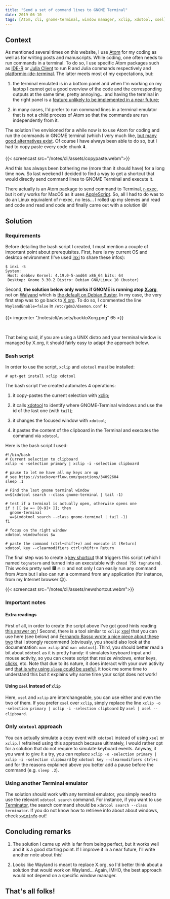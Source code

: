```yaml
---
title: "Send a set of command lines to GNOME Terminal"
date: 2019-06-10
tags: [Atom, cli, gnome-terminal, window manager, xclip, xdotool, xsel]
---
```


## Context

As mentioned several times on this website, I use [Atom](https://atom.io/) for
my coding as well as for writing posts and manuscripts. While coding, one often
needs to run commands in a terminal. To do so, I use specific Atom packages such
as [IDE-R](https://atom.io/packages/ide-r) or [Julia
Client](https://github.com/JunoLab/atom-julia-client) to run R and Julia
commands respectively and
[platformio-ide-terminal](https://github.com/platformio/platformio-atom-ide-terminal).
The latter meets most of my expectations, but:

1. the terminal emulated is in a bottom panel and when I'm working on my laptop I cannot get a good overview of the code and the corresponding outputs at the same time, pretty annoying... and having the terminal in the right panel is a [feature unlikely to be implemented in a near future](https://github.com/platformio/platformio-atom-ide-terminal/issues/198);

2. in many cases, I'd prefer to run command lines in a terminal emulator that is
not a child process of Atom so that the commands are run independently from it.

The solution I've envisioned for a while now is to use Atom for coding and run
the commands in GNOME terminal (which I very much like, [but many good
alternatives
exist](http://www.linuxandubuntu.com/home/10-best-linux-terminals-for-ubuntu-and-fedora). Of course I have always been able to do so, but I had to copy paste every code chunk :arrow_down:.

{{< screencast src="/notes/cli/assets/copypaste.webm">}}

And this has always been bothering me (more than it should have) for a long time
now. So last weekend I decided to find a way to get a shortcut that would
directly send command lines to GNOME Terminal and execute it.

There actually is an Atom package to send command to Terminal,
[r-exec](https://atom.io/packages/r-exec), but it only works for MacOS as it
uses
[AppleScript](https://developer.apple.com/library/archive/documentation/AppleScript/Conceptual/AppleScriptX/AppleScriptX.html). So, all I had to do was to do an Linux equivalent of r-exec, no less... I rolled up my sleeves and
read and code and read and code and finally came out with a solution :smile:!


## Solution

### Requirements

Before detailing the bash script I created, I must mention a couple of important point about prerequisites. First, here is my current OS and desktop environment (I've used [inxi](https://github.com/smxi/inxi) to share these infos):

```
$ inxi -S
System:
 Host: debkev Kernel: 4.19.0-5-amd64 x86_64 bits: 64
 Desktop: Gnome 3.30.2 Distro: Debian GNU/Linux 10 (buster)
```

Second, **the solution below only works if GNOME is running atop
[X.org](https://www.x.org/wiki/)**, not on
[Walyand](https://wayland.freedesktop.org/) which is [the default on Debian
Buster](https://www.phoronix.com/scan.php?page=news_item&px=Debian-10-GNOME-Wayland-vs-X). In my case, the very first step was to go back to [X.org](https://www.x.org/wiki/). To do so, I commented the line `WaylandEnable=false` in `/etc/gdm3/daemon.conf` :arrow_down::


{{< imgcenter "/notes/cli/assets/backtoXorg.png" 65 >}}

<br>

That being said, if you are using a UNIX distro and your terminal window is managed by X.org, it should fairly easy to adapt the approach below.


### Bash script

In order to use the script, `xclip` and `xdotool` must be installed:

```
# apt-get install xclip xdotool
```

The bash script I've created automates 4 operations:

1. it copy-pastes the current selection with [xclip](https://github.com/astrand/xcli);

2. it calls [xdotool](https://github.com/jordansissel/xdotool) to identify where GNOME-Terminal windows and use the id of the last one (with `tail`);

3. it changes the focused window with `xdotool`;

4. it pastes the content of the clipboard in the Terminal and executes the command via `xdotool`.


Here is the bash script I used:

```
#!/bin/bash
# Current selection to clipboard
xclip -o -selection primary | xclip -i -selection clipboard

# pause to let me have all my keys are up
# see https://stackoverflow.com/questions/34092604
sleep .1

# Find the last gnome terminal window
w=$(xdotool search --class gnome-terminal | tail -1)

# test if a terminal is actually open, otherwise opens one
if ! [[ $w =~ [0-9]+ ]]; then
  gnome-terminal
  w=$(xdotool search --class gnome-terminal | tail -1)
fi

# focus on the right window
xdotool windowfocus $w

# paste the command (ctrl+shift+v) and execute it (Return)
xdotool key --clearmodifiers ctrl+shift+v Return
```

The final step was to create a [key
shortcut](https://docs.fedoraproject.org/en-US/quick-docs/proc_setting-key-shortcut/)
that triggers this script (which I named `tognuterm` and turned into an
executable with `chmod 755 tognuterm`). This works pretty well :fireworks:
:fire: :boom: and not only I can easily run any command from Atom but I also can run a command from any
application (for instance, from my Internet browser :wink:).

{{< screencast src="/notes/cli/assets/newshortcut.webm">}}



### Important notes

#### Extra readings

First of all, in order to create the script above I've got good hints reading [this answer on <i class="fa fa-stack-exchange" aria-hidden="true"></i>](
https://unix.stackexchange.com/questions/11889/pasting-x-selection-not-clipboard-contents-with-keyboard)! Second, there is a tool similar to `xclip`: [xsel](https://github.com/kfish/xsel) that you can use here (see below) and  [Fernando Basso wrote a nice piece about these two](https://fernandobasso.github.io/shell/copy-paste-from-command-line-xclip-xsel-clipboard.html) that I strongly recommend (obviously, you should also look at the documentation: `man xclip` and `man xdotool`). Third, you should better read a bit about `xdotool` as it is pretty handy: it simulates keyboard input and mouse activity, so you can create script that resize windows, enter keys, [clicks](https://www.youtube.com/watch?v=SIjumbdkq_w), etc. Note that due to its nature, it does interact with your own activity and [that is why using `sleep` could be useful](https://stackoverflow.com/questions/34092604/xdotool-why-sleep-before-running-commands), it took me some time to understand this but it explains why some time your script does not work!

#### Using `xsel` instead of `xlip`

Here, `xsel` and `xclip` are interchangeable, you can use either and even the two of them. If you prefer `xsel` over `xclip`, simply replace the line `xclip -o -selection primary | xclip -i -selection clipboard` by `xsel | xsel --clipboard`.


### Only `xdotool` approach

You can actually simulate a copy event with `xdotool` instead of using `xsel` or `xclip`. I refrained using this approach because ultimately, I would rather opt for a solution that do not require to simulate keyboard events. Anyway, it you want to give it a try, you can replace `xclip -o -selection primary | xclip -i -selection clipboard` by `xdotool key --clearmodifiers ctrl+c` and for the reasons explained above you better add a pause before the command (e.g. `sleep .2`).


### Using another Terminal emulator

The solution should work with any terminal emulator, you simply need to use the
relevant `xdotool search` command. For instance, if you want to use
[Terminator](https://gnometerminator.blogspot.com/p/introduction.html), the
search command should be `xdotool search --class terminator`. If you do not know
how to retrieve info about about windows, check [`xwininfo`](https://linux.die.net/man/1/xwininfo) out!



## Concluding remarks

1. The solution I came up with is far from being perfect, but it works well and it is a good starting point. If I improve it in a near future, I'll write another note about this!

2. Looks like Wayland is meant to replace X.org, so I'd better think about a solution that would work on Wayland... Again, IMHO, the best approach would not depend on a specific window manager.


## That's all folks!
